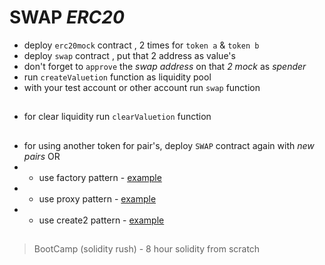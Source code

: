 # SWAP *ERC20*
- deploy `erc20mock` contract , 2 times for `token a` & `token b`
- deploy `swap` contract , put that 2 address as value's
- don't forget to `approve` the *swap address* on that *2 mock* as *spender*
- run `createValuetion` function as liquidity pool
- with your test account or other account run `swap` function
##
- for clear liquidity run `clearValuetion` function
##
- for using another token for pair's, deploy `SWAP` contract again with *new pairs* OR
- - use factory pattern - [example](https://github.com/mosi-sol/live-contracts/tree/main/episode-3) 
- - use proxy pattern - [example](https://github.com/mosi-sol/live-contracts/tree/main/episode-23) 
- - use create2 pattern - [example](https://github.com/mosi-sol/live-contract-s3/tree/main/03-%20Create2)  
##

> BootCamp (solidity rush) - 8 hour solidity from scratch
